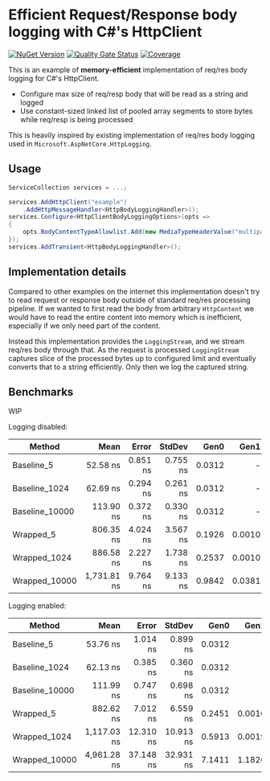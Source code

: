 # Efficient Request/Response body logging with C#'s HttpClient

[![NuGet Version](https://img.shields.io/nuget/v/DavidSmth.Extensions.Http.BodyLogging?style=flat-square&logo=nuget&label=DavidSmth.Extensions.Http.BodyLogging)](https://www.nuget.org/packages/DavidSmth.Extensions.Http.BodyLogging/)
[![Quality Gate Status](https://sonarcloud.io/api/project_badges/measure?project=dejvid-smth_EfficientHttpClientBodyLogging&metric=alert_status)](https://sonarcloud.io/summary/new_code?id=dejvid-smth_EfficientHttpClientBodyLogging)
[![Coverage](https://sonarcloud.io/api/project_badges/measure?project=dejvid-smth_EfficientHttpClientBodyLogging&metric=coverage)](https://sonarcloud.io/summary/new_code?id=dejvid-smth_EfficientHttpClientBodyLogging)

This is an example of **memory-efficient** implementation of req/res body logging for C#'s HttpClient.

* Configure max size of req/resp body that will be read as a string and logged
* Use constant-sized linked list of pooled array segments to store bytes while req/resp is being processed

This is heavily inspired by existing implementation of req/res body logging used in
`Microsoft.AspNetCore.HttpLogging`.

## Usage

```csharp
ServiceCollection services = ...;

services.AddHttpClient("example")
    .AddHttpMessageHandler<HttpBodyLoggingHandler>();
services.Configure<HttpClientBodyLoggingOptions>(opts =>
{
    opts.BodyContentTypeAllowlist.Add(new MediaTypeHeaderValue("multipart/form-data"));
});
services.AddTransient<HttpBodyLoggingHandler>();
```

## Implementation details

Compared to other examples on the internet this implementation doesn't try to read request or response
body outside of standard req/res processing pipeline. If we wanted to first read the body from arbitrary
`HttpContent` we would have to read the entire content into memory which is inefficient, especially if
we only need part of the content.

Instead this implementation provides the `LoggingStream`, and we stream req/res body through that. As
the request is processed `LoggingStream` captures slice of the processed bytes up to configured limit
and eventually converts that to a string efficiently. Only then we log the captured string.

## Benchmarks

WIP

Logging disabled:

| Method         | Mean        | Error    | StdDev   | Gen0   | Gen1   | Allocated |
|--------------- |------------:|---------:|---------:|-------:|-------:|----------:|
| Baseline_5     |    52.58 ns | 0.851 ns | 0.755 ns | 0.0312 |      - |     392 B |
| Baseline_1024  |    62.69 ns | 0.294 ns | 0.261 ns | 0.0312 |      - |     392 B |
| Baseline_10000 |   113.90 ns | 0.372 ns | 0.330 ns | 0.0312 |      - |     392 B |
| Wrapped_5      |   806.35 ns | 4.024 ns | 3.567 ns | 0.1926 | 0.0010 |    2424 B |
| Wrapped_1024   |   886.58 ns | 2.227 ns | 1.738 ns | 0.2537 | 0.0010 |    3192 B |
| Wrapped_10000  | 1,731.81 ns | 9.764 ns | 9.133 ns | 0.9842 | 0.0381 |   12344 B |

Logging enabled:

| Method         | Mean        | Error     | StdDev    | Gen0   | Gen1   | Allocated |
|--------------- |------------:|----------:|----------:|-------:|-------:|----------:|
| Baseline_5     |    53.76 ns |  1.014 ns |  0.899 ns | 0.0312 |      - |     392 B |
| Baseline_1024  |    62.13 ns |  0.385 ns |  0.360 ns | 0.0312 |      - |     392 B |
| Baseline_10000 |   111.99 ns |  0.747 ns |  0.698 ns | 0.0312 |      - |     392 B |
| Wrapped_5      |   882.62 ns |  7.012 ns |  6.559 ns | 0.2451 | 0.0010 |    3080 B |
| Wrapped_1024   | 1,117.03 ns | 12.310 ns | 10.913 ns | 0.5913 | 0.0019 |    7424 B |
| Wrapped_10000  | 4,961.28 ns | 37.148 ns | 32.931 ns | 7.1411 | 1.1826 |   89872 B |